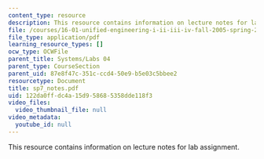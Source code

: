 ```yaml
---
content_type: resource
description: This resource contains information on lecture notes for lab assignment.
file: /courses/16-01-unified-engineering-i-ii-iii-iv-fall-2005-spring-2006/122da0ffdc4a15d958685358dde118f3_sp7_notes.pdf
file_type: application/pdf
learning_resource_types: []
ocw_type: OCWFile
parent_title: Systems/Labs 04
parent_type: CourseSection
parent_uid: 87e8f47c-351c-ccd4-50e9-b5e03c5bbee2
resourcetype: Document
title: sp7_notes.pdf
uid: 122da0ff-dc4a-15d9-5868-5358dde118f3
video_files:
  video_thumbnail_file: null
video_metadata:
  youtube_id: null
---
```

This resource contains information on lecture notes for lab assignment.